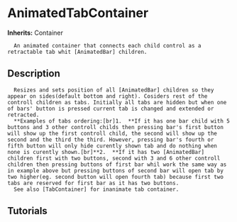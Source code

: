 # AnimatedTabContainer

**Inherits:** Container

      An animated container that connects each child control as a retractable tab whit [AnimatedBar] children.
   
## Description 

      Resizes and sets position of all [AnimatedBar] children so they appear on sides(default bottom and right). Cosiders rest of the controll children as tabs. Initially all tabs are hidden but when one of bars' button is pressed current tab is changed and extended or retracted.
      **Examples of tabs ordering:[br]1.  **If it has one bar child with 5 buttons and 3 other controll childs then pressing bar's first button will show up the first controll child, the second will show up the second and the third the third. However, pressing bar's fourth or fifth button will only hide curently shown tab and do nothing when none is curently shown.[br]**2.  **If it has two [AnimatedBar] children first with two buttons, second with 3 and 6 other controll children then pressing buttons of first bar whil work the same way as in example above but pressing buttons of second bar will open tab by two higher(eg. second button will open fourth tab) because first two tabs are reserved for first bar as it has two buttons.
      See also [TabContainer] for inanimate tab container.
   
## Tutorials 

	